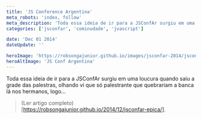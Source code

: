 ```yaml
---
title: 'JS Conference Argentina'
meta_robots: 'index, follow'
meta_description: 'Toda essa ideia de ir para a JSConfAr surgiu em uma loucura quando saiu a grade das palestras, olhando vi que só palestrante que quebrariam a banca lá nos hermanos, logo...'
categories: ['jsconfar', 'cominudade', 'jvascript']

date: 'Dec 01 2014'
dateUpdate: ''

heroImage: 'https://robsongajunior.github.io/images/jsconfar-2014/jsconfar-cover.jpg'
heroAltImage: 'JS Conf Argentina'
---
```


Toda essa ideia de ir para a JSConfAr surgiu em uma loucura quando saiu a grade das palestras, olhando vi que só palestrante que quebrariam a banca lá nos hermanos, logo...

> (Ler artigo completo)[https://robsongajunior.github.io/2014/12/jsconfar-epica/].

